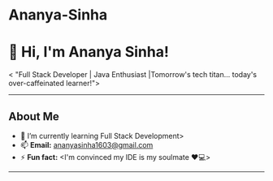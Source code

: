 # Ananya-Sinha
# 👋 Hi, I'm Ananya Sinha!

< "Full Stack Developer | Java Enthusiast |Tomorrow's tech titan... today's over-caffeinated learner!">

---

## **About Me**  
- 🌱  I’m currently learning Full Stack Development>  
- 📫 **Email:** <ananyasinha1603@gmail.com>  
- ⚡ **Fun fact:** <I'm convinced my IDE is my soulmate ❤️💻>  

---

